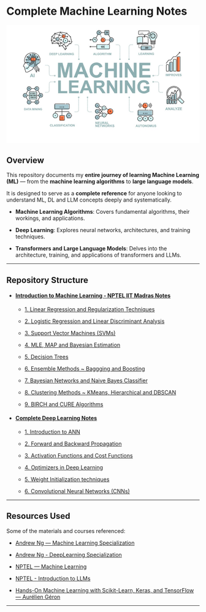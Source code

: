 # Complete Machine Learning Notes

![Machine Learning Intro](images/machine_learning.png)

## Overview

This repository documents my **entire journey of learning Machine Learning (ML)** — from the **machine learning algorithms** to **large language models**.  

It is designed to serve as a **complete reference** for anyone looking to understand ML, DL and LLM concepts deeply and systematically.  

- **Machine Learning Algorithms**: Covers fundamental algorithms, their workings, and applications.

- **Deep Learning**: Explores neural networks, architectures, and training techniques.

- **Transformers and Large Language Models**: Delves into the architecture, training, and applications of transformers and LLMs.

---

## Repository Structure

- #### [Introduction to Machine Learning - NPTEL IIT Madras Notes](Machine%20Learning/)

    - [1. Linear Regression and Regularization Techniques](Machine%20Learning/Linear%20Regression%20and%20Regularizations.pdf)

    - [2. Logistic Regression and Linear Discriminant Analysis](Machine%20Learning/Logistic%20Regression%20and%20LDA.pdf)

    - [3. Support Vector Machines (SVMs)](Machine%20Learning/Support%20Vector%20Machines.pdf)

    - [4. MLE, MAP and Bayesian Estimation](Machine%20Learning/Bayesian%20Estimation.pdf)

    - [5. Decision Trees](Machine%20Learning/Complete%20Decision%20Trees.pdf)

    - [6. Ensemble Methods ~ Baggging and Boosting](Machine%20Learning/Ensemble%20Methods.pdf)

    - [7. Bayesian Networks and Naive Bayes Classifier](Machine%20Learning/Bayesian%20Networks%20and%20Naive%20Bayes.pdf)

    - [8. Clustering Methods ~ KMeans, Hierarchical and DBSCAN](Machine%20Learning/Clustering%20Methods.pdf)

    - [9. BIRCH and CURE Algorithms](Machine%20Learning/BIRCH%20and%20CURE.pdf)

- #### [Complete Deep Learning Notes](Deep%20Learning/)

    - [1. Introduction to ANN](Deep%20Learning/Introduction%20to%20ANN.pdf)

    - [2. Forward and Backward Propagation](Deep%20Learning/Forward%20and%20Backward%20Propagration.pdf)

    - [3. Activation Functions and Cost Functions](Deep%20Learning/Cost%20Functions%20and%20Activation%20Functions.pdf)

    - [4. Optimizers in Deep Learning](Deep%20Learning/Optimizers.pdf)

    - [5. Weight Initialization techniques](Deep%20Learning/Weight%20Initialization.pdf)

    - [6. Convolutional Neural Networks (CNNs)](Deep%20Learning/Convolutional%20Neural%20Networks.pdf)

---

## Resources Used

Some of the materials and courses referenced:

* [Andrew Ng — Machine Learning Specialization](https://www.coursera.org/learn/machine-learning)

* [Andrew Ng - DeepLearning Specialization](https://www.coursera.org/specializations/deep-learning)

* [NPTEL — Machine Learning](https://onlinecourses.nptel.ac.in/noc25_cs91/preview)

* [NPTEL - Introduction to LLMs](https://onlinecourses.nptel.ac.in/noc25_cs161/preview)

* [Hands-On Machine Learning with Scikit-Learn, Keras, and TensorFlow — Aurélien Géron](https://www.oreilly.com/library/view/hands-on-machine-learning/9781492032632/)

---